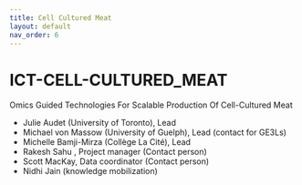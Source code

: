 ```yaml
---
title: Cell Cultured Meat
layout: default
nav_order: 6
---
```


# ICT-CELL-CULTURED_MEAT
Omics Guided Technologies For Scalable Production Of Cell-Cultured Meat

* Julie Audet (University of Toronto), Lead
* Michael von Massow (University of Guelph), Lead (contact for GE3Ls)
* Michelle Bamji-Mirza (Collège La Cité), Lead
* Rakesh Sahu , Project manager (Contact person)
* Scott MacKay, Data coordinator (Contact person)
* Nidhi Jain (knowledge mobilization)
